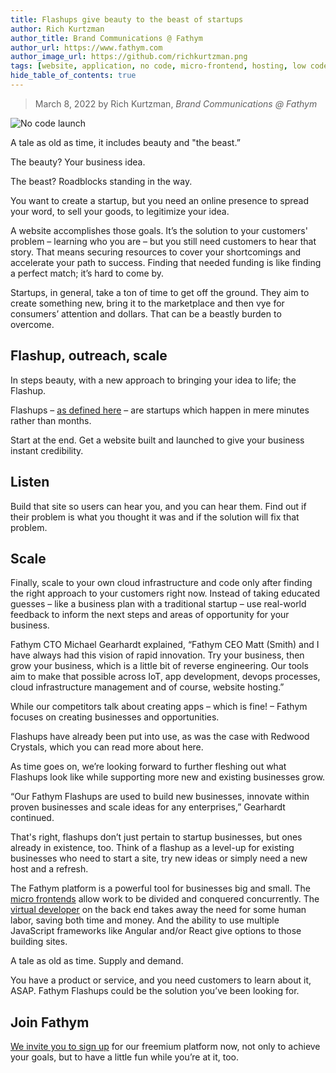 ```yaml
---
title: Flashups give beauty to the beast of startups
author: Rich Kurtzman
author_title: Brand Communications @ Fathym
author_url: https://www.fathym.com
author_image_url: https://github.com/richkurtzman.png
tags: [website, application, no code, micro-frontend, hosting, low code]
hide_table_of_contents: true
---
```


> March 8, 2022 by Rich Kurtzman, _Brand Communications @ Fathym_

![No code launch](/img/beautyandbeast.jpg)

A tale as old as time, it includes beauty and "the beast.” 

The beauty? Your business idea.  

The beast? Roadblocks standing in the way.  

You want to create a startup, but you need an online presence to spread your word, to sell your goods, to legitimize your idea. 

A website accomplishes those goals. It’s the solution to your customers' problem – learning who you are – but you still need customers to hear that story. That means securing resources to cover your shortcomings and accelerate your path to success. Finding that needed funding is like finding a perfect match; it’s hard to come by.  

Startups, in general, take a ton of time to get off the ground. They aim to create something new, bring it to the marketplace and then vye for consumers’ attention and dollars. That can be a beastly burden to overcome.  

## Flashup, outreach, scale 

In steps beauty, with a new approach to bringing your idea to life; the Flashup. 

Flashups – [as defined here](https://www.fathym.com/blog/articles/2022/february/2022-02-18-flashup-buzz-word-or-brilliant-idea) – are startups which happen in mere minutes rather than months.  

Start at the end. Get a website built and launched to give your business instant credibility.  

## Listen 

Build that site so users can hear you, and you can hear them. Find out if their problem is what you thought it was and if the solution will fix that problem. 

## Scale 

Finally, scale to your own cloud infrastructure and code only after finding the right approach to your customers right now. Instead of taking educated guesses – like a business plan with a traditional startup – use real-world feedback to inform the next steps and areas of opportunity for your business.  

Fathym CTO Michael Gearhardt explained, “Fathym CEO Matt (Smith) and I have always had this vision of rapid innovation. Try your business, then grow your business, which is a little bit of reverse engineering. Our tools aim to make that possible across IoT, app development, devops processes, cloud infrastructure management and of course, website hosting.” 

While our competitors talk about creating apps – which is fine! – Fathym focuses on creating businesses and opportunities.  

Flashups have already been put into use, as was the case with Redwood Crystals, which you can read more about here.  

As time goes on, we’re looking forward to further fleshing out what Flashups look like while supporting more new and existing businesses grow.  

“Our Fathym Flashups are used to build new businesses, innovate within proven businesses and scale ideas for any enterprises,” Gearhardt continued.  

That's right, flashups don’t just pertain to startup businesses, but ones already in existence, too. Think of a flashup as a level-up for existing businesses who need to start a site, try new ideas or simply need a new host and a refresh.  

The Fathym platform is a powerful tool for businesses big and small. The [micro frontends](https://www.fathym.com/blog/articles/2022/january/2022-01-20-how-our-microfontends-help-businesses-big-and-small) allow work to be divided and conquered concurrently. The [virtual developer](https://www.fathym.com/blog/articles/2022/february/2022-02-03-freelance-developers-fathym-saves-you-time-as-a-virtual-developer) on the back end takes away the need for some human labor, saving both time and money. And the ability to use multiple JavaScript frameworks like Angular and/or React give options to those building sites.  

A tale as old as time. Supply and demand.  

You have a product or service, and you need customers to learn about it, ASAP. Fathym Flashups could be the solution you’ve been looking for. 

## Join Fathym 

[We invite you to sign up](www.fathym.com/dashboard) for our freemium platform now, not only to achieve your goals, but to have a little fun while you’re at it, too. 